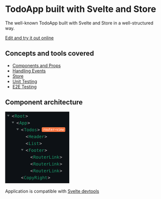 # TodoApp built with Svelte and Store

The well-known TodoApp built with Svelte and Store in a well-structured way.

[Edit and try it out online](https://codesandbox.io/s/github/blacksonic/todoapp-svelte)

## Concepts and tools covered

- [Components and Props](https://svelte.dev/tutorial/declaring-props)
- [Handling Events](https://svelte.dev/tutorial/component-events)
- [Store](https://svelte.dev/tutorial/writable-stores)
- [Unit Testing](https://github.com/testing-library/svelte-testing-library)
- [E2E Testing](https://www.cypress.io/)

## Component architecture

![Architecture](./images/architecture.png)

Application is compatible with [Svelte devtools](https://chrome.google.com/webstore/detail/svelte-devtools/ckolcbmkjpjmangdbmnkpjigpkddpogn)
